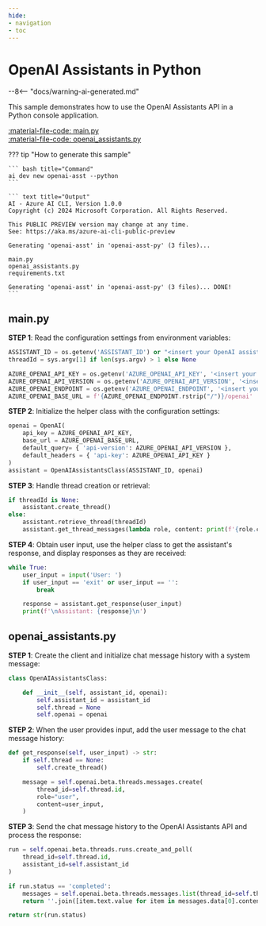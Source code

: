 ```yaml
---
hide:
- navigation
- toc
---
```

# OpenAI Assistants in Python

--8<-- "docs/warning-ai-generated.md"

This sample demonstrates how to use the OpenAI Assistants API in a Python console application.

[:material-file-code: main.py](https://github.dev/robch/book-of-ai/blob/main/docs/samples/openai-asst-py/main.py)  
[:material-file-code: openai_assistants.py](https://github.dev/robch/book-of-ai/blob/main/docs/samples/openai-asst-py/openai_assistants.py)  

??? tip "How to generate this sample"

    ``` bash title="Command"
    ai dev new openai-asst --python
    ```

    ``` text title="Output"
    AI - Azure AI CLI, Version 1.0.0
    Copyright (c) 2024 Microsoft Corporation. All Rights Reserved.

    This PUBLIC PREVIEW version may change at any time.
    See: https://aka.ms/azure-ai-cli-public-preview

    Generating 'openai-asst' in 'openai-asst-py' (3 files)...

    main.py
    openai_assistants.py
    requirements.txt

    Generating 'openai-asst' in 'openai-asst-py' (3 files)... DONE!
    ```

## main.py

**STEP 1**: Read the configuration settings from environment variables:

``` python title="main.py"
ASSISTANT_ID = os.getenv('ASSISTANT_ID') or "<insert your OpenAI assistant ID here>"
threadId = sys.argv[1] if len(sys.argv) > 1 else None

AZURE_OPENAI_API_KEY = os.getenv('AZURE_OPENAI_API_KEY', '<insert your Azure OpenAI API key here>')
AZURE_OPENAI_API_VERSION = os.getenv('AZURE_OPENAI_API_VERSION', '<insert your Azure OpenAI API version here>')
AZURE_OPENAI_ENDPOINT = os.getenv('AZURE_OPENAI_ENDPOINT', '<insert your Azure OpenAI endpoint here>')
AZURE_OPENAI_BASE_URL = f'{AZURE_OPENAI_ENDPOINT.rstrip("/")}/openai'
```

**STEP 2**: Initialize the helper class with the configuration settings:

``` python title="main.py"
openai = OpenAI(
    api_key = AZURE_OPENAI_API_KEY,
    base_url = AZURE_OPENAI_BASE_URL,
    default_query= { 'api-version': AZURE_OPENAI_API_VERSION },
    default_headers = { 'api-key': AZURE_OPENAI_API_KEY }
)
assistant = OpenAIAssistantsClass(ASSISTANT_ID, openai)
```

**STEP 3**: Handle thread creation or retrieval:

``` python title="main.py"
if threadId is None:
    assistant.create_thread()
else:
    assistant.retrieve_thread(threadId)
    assistant.get_thread_messages(lambda role, content: print(f'{role.capitalize()}: {content}', end=''))
```

**STEP 4**: Obtain user input, use the helper class to get the assistant's response, and display responses as they are received:

``` python title="main.py"
while True:
    user_input = input('User: ')
    if user_input == 'exit' or user_input == '':
        break

    response = assistant.get_response(user_input)
    print(f'\nAssistant: {response}\n')
```


## openai_assistants.py

**STEP 1**: Create the client and initialize chat message history with a system message:

``` python title="openai_assistants.py"
class OpenAIAssistantsClass:

    def __init__(self, assistant_id, openai):
        self.assistant_id = assistant_id
        self.thread = None
        self.openai = openai
```

**STEP 2**: When the user provides input, add the user message to the chat message history:

``` python title="openai_assistants.py"
def get_response(self, user_input) -> str:
    if self.thread == None:
        self.create_thread()

    message = self.openai.beta.threads.messages.create(
        thread_id=self.thread.id,
        role="user",
        content=user_input,
    )
```

**STEP 3**: Send the chat message history to the OpenAI Assistants API and process the response:

``` python title="openai_assistants.py"
run = self.openai.beta.threads.runs.create_and_poll(
    thread_id=self.thread.id,
    assistant_id=self.assistant_id
)

if run.status == 'completed':
    messages = self.openai.beta.threads.messages.list(thread_id=self.thread.id)
    return ''.join([item.text.value for item in messages.data[0].content])

return str(run.status)
```
